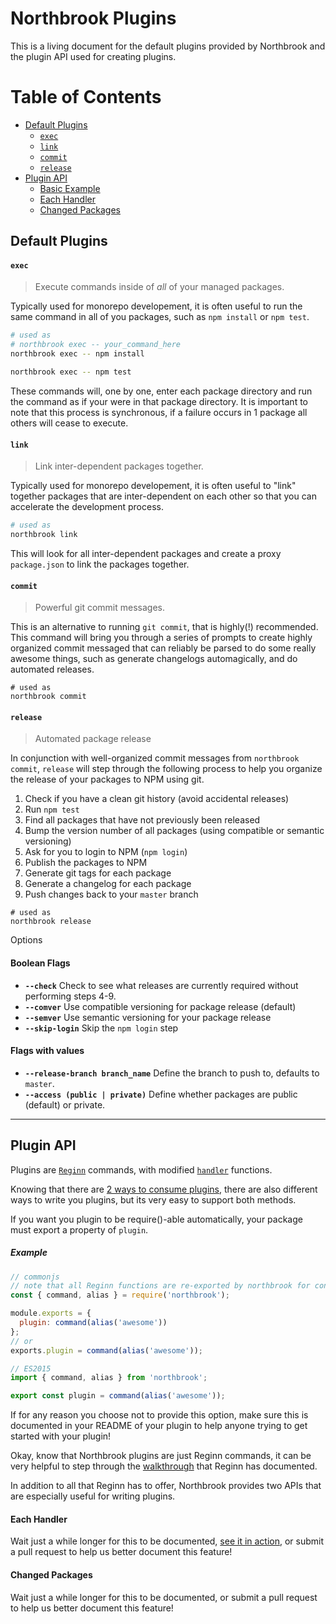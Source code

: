 # Northbrook Plugins

This is a living document for the default plugins provided by Northbrook and the
plugin API used for creating plugins.

# Table of Contents
- [Default Plugins](#default-plugins)
  - [`exec`](#exec)
  - [`link`](#link)
  - [`commit`](#commit)
  - [`release`](#release)
- [Plugin API](#plugin-api)
  - [Basic Example](#example)
  - [Each Handler](#each-handler)
  - [Changed Packages](#changed-packages)

## Default Plugins

#### `exec`

> Execute commands inside of *all* of your managed packages.

Typically used for monorepo developement, it is often useful to run the
same command in all of you packages, such as `npm install` or `npm test`.

```sh
# used as
# northbrook exec -- your_command_here
northbrook exec -- npm install

northbrook exec -- npm test
```

These commands will, one by one, enter each package directory and run the command
as if your were in that package directory. It is important to note that this process
is synchronous, if a failure occurs in 1 package all others will cease to execute.

#### `link`

> Link inter-dependent packages together.

Typically used for monorepo developement, it is often useful to "link" together
packages that are inter-dependent on each other so that you can accelerate the
development process.

```sh
# used as
northbrook link
```

This will look for all inter-dependent packages and create a proxy `package.json`
to link the packages together.

#### `commit`

> Powerful git commit messages.

This is an alternative to running `git commit`, that is highly(!) recommended.
This command will bring you through a series of prompts to create highly organized
commit messaged that can reliably be parsed to do some really awesome things, such
as generate changelogs automagically, and do automated releases.

```
# used as
northbrook commit
```

#### `release`

> Automated package release

In conjunction with well-organized commit messages from `northbrook commit`,
`release` will step through the following process to help you organize the release
of your packages to NPM using git.

1. Check if you have a clean git history (avoid accidental releases)
2. Run `npm test`
3. Find all packages that have not previously been released
4. Bump the version number of all packages (using compatible or semantic versioning)
5. Ask for you to login to NPM (`npm login`)
6. Publish the packages to NPM
7. Generate git tags for each package
8. Generate a changelog for each package
9. Push changes back to your `master` branch

```
# used as
northbrook release
```

Options

#### Boolean Flags

- **`--check`** Check to see what releases are currently required without performing steps 4-9.
- **`--comver`** Use compatible versioning for package release (default)
- **`--semver`** Use semantic versioning for your package release
- **`--skip-login`** Skip the `npm login` step

#### Flags with values
- **`--release-branch branch_name`** Define the branch to push to, defaults to `master`.
- **`--access (public | private)`** Define whether packages are public (default) or private.
---

## Plugin API

Plugins are [`Reginn`](https://github.com/TylorS/reginn) commands, with modified
[`handler`](https://github.com/TylorS/reginn#handlers) functions.

Knowing that there are [2 ways to consume plugins](https://github.com/northbrookjs/northbrookjs#plugins), there are
also different ways to write you plugins, but its very easy to support both methods.

If you want you plugin to be require()-able automatically, your package must export a
property of `plugin`.

##### Example

```js
// commonjs
// note that all Reginn functions are re-exported by northbrook for convenience
const { command, alias } = require('northbrook');

module.exports = {
  plugin: command(alias('awesome'))
};
// or
exports.plugin = command(alias('awesome'));

// ES2015
import { command, alias } from 'northbrook';

export const plugin = command(alias('awesome'));
```

If for any reason you choose not to provide this option, make sure this is documented
in your README of your plugin to help anyone trying to get started with your plugin!

Okay, know that Northbrook plugins are just Reginn commands, it can be very helpful
to step through the [walkthrough](https://github.com/TylorS/reginn#basic-usage-and-tutorial) that Reginn has
documented.

In addition to all that Reginn has to offer, Northbrook provides two APIs that are especially
useful for writing plugins.

#### Each Handler

Wait just a while longer for this to be documented, [see it in action](https://github.com/northbrookjs/northbrookjs/blob/master/src/plugins/exec/index.ts#L16),
or submit a pull request to help us better document this feature!

#### Changed Packages

Wait just a while longer for this to be documented, or submit a pull request to
help us better document this feature!